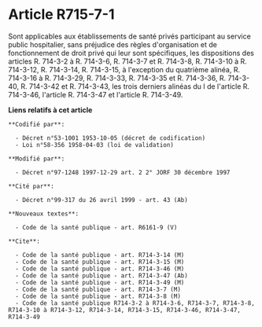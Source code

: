 # Article R715-7-1

Sont applicables aux établissements de santé privés participant au service public hospitalier, sans préjudice des règles
d'organisation et de fonctionnement de droit privé qui leur sont spécifiques, les dispositions des articles R. 714-3-2 à R.
714-3-6, R. 714-3-7 et R. 714-3-8, R. 714-3-10 à R. 714-3-12, R. 714-3-14, R. 714-3-15, à l'exception du quatrième alinéa, R.
714-3-16 à R. 714-3-29, R. 714-3-33, R. 714-3-35 et R. 714-3-36, R. 714-3-40, R. 714-3-42 et R. 714-3-43, les trois derniers
alinéas du I de l'article R. 714-3-46, l'article R. 714-3-47 et l'article R. 714-3-49.

**Liens relatifs à cet article**

	**Codifié par**:

	  - Décret n°53-1001 1953-10-05 (décret de codification)
	  - Loi n°58-356 1958-04-03 (loi de validation)

	**Modifié par**:

	  - Décret n°97-1248 1997-12-29 art. 2 2° JORF 30 décembre 1997

	**Cité par**:

	  - Décret n°99-317 du 26 avril 1999 - art. 43 (Ab)

	**Nouveaux textes**:

	  - Code de la santé publique - art. R6161-9 (V)

	**Cite**:

	  - Code de la santé publique - art. R714-3-14 (M)
	  - Code de la santé publique - art. R714-3-15 (M)
	  - Code de la santé publique - art. R714-3-46 (M)
	  - Code de la santé publique - art. R714-3-47 (Ab)
	  - Code de la santé publique - art. R714-3-49 (M)
	  - Code de la santé publique - art. R714-3-7 (M)
	  - Code de la santé publique - art. R714-3-8 (M)
	  - Code de la santé publique R714-3-2 à R714-3-6, R714-3-7, R714-3-8, R714-3-10 à R714-3-12, R714-3-14, R714-3-15, R714-3-46, R714-3-47, R714-3-49
